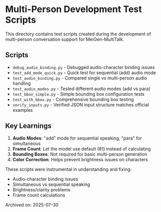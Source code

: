 # Multi-Person Development Test Scripts

This directory contains test scripts created during the development of multi-person conversation support for MeiGen-MultiTalk.

## Scripts

- `debug_audio_binding.py` - Debugged audio-character binding issues
- `test_add_mode_quick.py` - Quick test for sequential (add) audio mode
- `test_audio_binding.py` - Compared single vs multi-person audio handling
- `test_audio_modes.py` - Tested different audio modes (add vs para)
- `test_bbox_simple.py` - Simple bounding box configuration tests
- `test_with_bbox.py` - Comprehensive bounding box testing
- `verify_inputs.py` - Verified JSON input structure matches official examples

## Key Learnings

1. **Audio Modes**: "add" mode for sequential speaking, "para" for simultaneous
2. **Frame Count**: Let the model use default (81) instead of calculating
3. **Bounding Boxes**: Not required for basic multi-person generation
4. **Color Correction**: Helps prevent brightness issues on characters

These scripts were instrumental in understanding and fixing:
- Audio-character binding issues
- Simultaneous vs sequential speaking
- Brightness/clarity problems
- Frame count calculations

Archived on: 2025-07-30